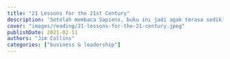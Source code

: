 ```yaml
---
title: "21 Lessons for the 21st Century"
description: 'Setelah membaca Sapiens, buku ini jadi agak terasa sedikit repetitif.'
cover: "images/reading/21-lessons-for-the-21-century.jpeg"
publishDate: 2021-02-11
authors: "Jim Collins"
categories: ["business & leadership"]
---
```

